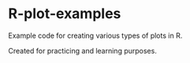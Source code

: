 # R-plot-examples
Example code for creating various types of plots in R.

Created for practicing and learning purposes.
